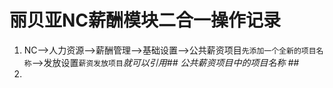 # 丽贝亚NC薪酬模块二合一操作记录 #

1. NC-->人力资源-->薪酬管理-->基础设置-->公共薪资项目`先添加一个全新的项目名称`-->发放设置`薪资发放项目`*就可以引用## 公共薪资项目中的项目名称 ##*
2. 